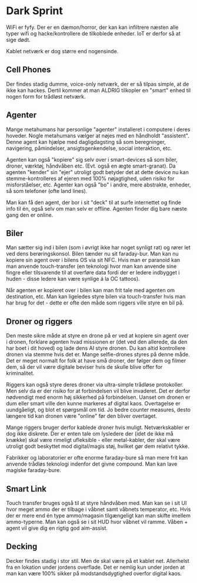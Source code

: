 # Dark Sprint

WiFi er fyfy. Der er en dæmon/horror, der kan kan infiltrere næsten alle typer
wifi og hacke/kontrollere de tilkoblede enheder. IoT er derfor så at sige dødt.

Kablet netværk er dog større end nogensinde.

## Cell Phones

Der findes stadig dumme, voice-only netværk, der er så tilpas simple, at de ikke kan hackes.
Dertil kommer at man ALDRIG tilkopler en "smart" enhed til nogen form for trådløst netværk.


## Agenter
Mange metahumans har personlige "agenter" installeret i computere i deres
hoveder. Nogle metahumans vælger at nøjes med en håndholdt "assistent".
Denne agent kan hjælpe med dagligdagsting så som beregninger, navigering,
påmindelser, ansigtsgenkendelse, social interaktion, etc.

Agenten kan også "kopiere" sig selv over i smart-devices så som biler,
droner, værktøj, håndvåben etc. (Evt. også en ægte smart-granat).
Da agenten "kender" sin "ejer" utroligt godt betyder det at dette device
nu kan stemme-kontrolleres af ejeren med 100% nøjagtighed, uden risiko for
misforståelser, etc.
Agenter kan også "bo" i andre, mere abstrakte, enheder, så som telefoner (ofte land lines).

Man kan få den agent, der bor i sit "deck" til at surfe internettet og finde info til én,
også selv om man selv er offline. Agenten finder dig bare næste gang den er online.

## Biler

Man sætter sig ind i bilen (som i øvrigt ikke har noget synligt rat) og rører let ved dens
berøringskonsol. Bilen tænder nu sit faraday-bur. Man kan nu kopiere sin agent over i bilens
OS via sit NFC. Hvis man er paranoid kan man anvende touch-transfer (en teknologi hvor man kan
anvende sine fingre eller tilsvarende til at overføre data fordi der er ledere indbygget i
huden - disse ledere kan være synlige á la OC tattoos).

Når agenten er kopieret over i bilen kan man frit tale med agenten om destination, etc.
Man kan ligeledes styre bilen via touch-transfer hvis man har brug for det - dette er ofte
den måde som riggers ville styre en bil på.

## Droner og riggers

Den meste sikre måde at styre en drone på er ved at kopiere sin agent over i dronen, forklare
agenten hvad missionen er (det ved den allerede, da den har boet i dit hoved) og lade dens AI
styre dronen. Du kan altid kontrollere dronen via stemme hvis det er. Mange selfie-drones styres
på denne måde. Det er meget normalt for folk at have små droner, der følger dem og filmer dem,
så der vil være digitale beviser hvis de skulle blive offer for kriminalitet.

Riggers kan også styre deres droner via ultra-simple trådløse protokoller. Men selv da er der risiko for
at forbindelsen vil blive invaderet. Det er derfor nødvendigt med enorm høj sikkerhed på forbindelsen.
Uanset om dronen er dum eller smart ville den kunne markeres af digital kaos. Overtagelse er uundgåeligt,
og blot et spørgsmål om tid. Jo bedre counter measures, desto længere tid kan dronen være "online" før den
bliver overtaget.

Mange riggers bruger derfor kablede droner hvis muligt. Netværkskabler er dog ikke diskrete. Der er enten tale om
lysledere der (idet de ikke må knække) skal være rimeligt ufleksible - eller metal-kabler, der skal være utroligt
godt beskyttet mod digital/magis støj, hvilket gør dem relativt tykke.

Fabrikker og laboratorier er ofte enorme faraday-bure så man mere frit kan anvende trådløs teknologi indenfor det
givne compound. Man kan lave magiske faraday-bure.

## Smart Link
Touch transfer bruges også til at styre håndvåben med. Man kan se i sit UI hvor meget ammo der er
tilbage i våbnet samt våbnets temperator, etc. Hvis der er mere end én type ammo/magasin tilgængeligt
kan man skifte imellem ammo-typerne. Man kan også se i sit HUD hvor våbnet vil ramme.
Våben + agent vil give dig en rigtig god aim-assist.


## Decking

Decker findes stadig i stor stil. Men de skal være på et kablet net. Allerhelst fra en lokation under
jordens overflade. Det er nemlig kun under jorden at man kan være 100% sikker på modstandsdygtighed overfor
digital kaos.
